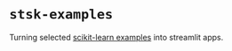 # `stsk-examples`

Turning selected [scikit-learn examples](https://scikit-learn.org/stable/auto_examples/index.html) into streamlit apps.

